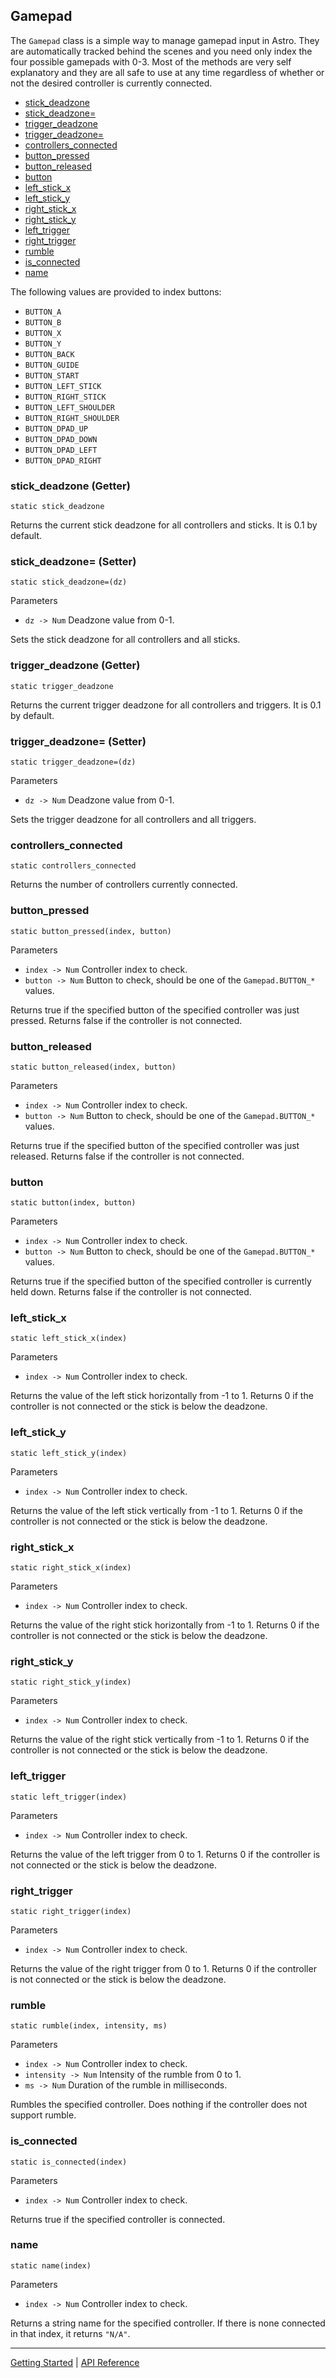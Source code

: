 ## Gamepad
The `Gamepad` class is a simple way to manage gamepad input in Astro. They are automatically tracked
behind the scenes and you need only index the four possible gamepads with 0-3. Most of the methods are very self
explanatory and they are all safe to use at any time regardless of whether or not the desired controller is currently
connected.

 + [stick_deadzone](#stick_deadzone-getter)
 + [stick_deadzone=](#stick_deadzone-setter)
 + [trigger_deadzone](#trigger_deadzone-getter)
 + [trigger_deadzone=](#trigger_deadzone-setter)
 + [controllers_connected](#controllers_connected)
 + [button_pressed](#button_pressed)
 + [button_released](#button_released)
 + [button](#button)
 + [left_stick_x](#left_stick_x)
 + [left_stick_y](#left_stick_y)
 + [right_stick_x](#right_stick_x)
 + [right_stick_y](#right_stick_y)
 + [left_trigger](#left_trigger)
 + [right_trigger](#right_trigger)
 + [rumble](#rumble)
 + [is_connected](#is_connected)
 + [name](#name)

The following values are provided to index buttons:

 + `BUTTON_A`
 + `BUTTON_B`
 + `BUTTON_X`
 + `BUTTON_Y`
 + `BUTTON_BACK`
 + `BUTTON_GUIDE`
 + `BUTTON_START`
 + `BUTTON_LEFT_STICK`
 + `BUTTON_RIGHT_STICK`
 + `BUTTON_LEFT_SHOULDER`
 + `BUTTON_RIGHT_SHOULDER`
 + `BUTTON_DPAD_UP`
 + `BUTTON_DPAD_DOWN`
 + `BUTTON_DPAD_LEFT`
 + `BUTTON_DPAD_RIGHT`

### stick_deadzone (Getter)
`static stick_deadzone`

Returns the current stick deadzone for all controllers and sticks. It is 0.1 by default.

### stick_deadzone= (Setter)
`static stick_deadzone=(dz)`

Parameters
 + `dz -> Num` Deadzone value from 0-1.

Sets the stick deadzone for all controllers and all sticks.

### trigger_deadzone (Getter)
`static trigger_deadzone`

Returns the current trigger deadzone for all controllers and triggers. It is 0.1 by default.

### trigger_deadzone= (Setter)
`static trigger_deadzone=(dz)`

Parameters
 + `dz -> Num` Deadzone value from 0-1.

Sets the trigger deadzone for all controllers and all triggers.

### controllers_connected
`static controllers_connected`

Returns the number of controllers currently connected.

### button_pressed
`static button_pressed(index, button)`

Parameters
 + `index -> Num` Controller index to check.
 + `button -> Num` Button to check, should be one of the `Gamepad.BUTTON_*` values.

Returns true if the specified button of the specified controller was just pressed. Returns false if the controller is not connected.

### button_released
`static button_released(index, button)`

Parameters
 + `index -> Num` Controller index to check.
 + `button -> Num` Button to check, should be one of the `Gamepad.BUTTON_*` values.

Returns true if the specified button of the specified controller was just released. Returns false if the controller is not connected.

### button
`static button(index, button)`

Parameters
 + `index -> Num` Controller index to check.
 + `button -> Num` Button to check, should be one of the `Gamepad.BUTTON_*` values.

Returns true if the specified button of the specified controller is currently held down. Returns false if the controller is not connected.

### left_stick_x
`static left_stick_x(index)`

Parameters
 + `index -> Num` Controller index to check.
 
Returns the value of the left stick horizontally from -1 to 1. Returns 0 if the controller is not connected or the stick is
below the deadzone.

### left_stick_y
`static left_stick_y(index)`

Parameters
 + `index -> Num` Controller index to check.
 
Returns the value of the left stick vertically from -1 to 1. Returns 0 if the controller is not connected or the stick is
below the deadzone.

### right_stick_x
`static right_stick_x(index)`

Parameters
 + `index -> Num` Controller index to check.

Returns the value of the right stick horizontally from -1 to 1. Returns 0 if the controller is not connected or the stick is
below the deadzone.

### right_stick_y
`static right_stick_y(index)`

Parameters
 + `index -> Num` Controller index to check.

Returns the value of the right stick vertically from -1 to 1. Returns 0 if the controller is not connected or the stick is
below the deadzone.

### left_trigger
`static left_trigger(index)`

Parameters
 + `index -> Num` Controller index to check.
 
Returns the value of the left trigger from 0 to 1. Returns 0 if the controller is not connected or the stick is
below the deadzone.

### right_trigger
`static right_trigger(index)`

Parameters
 + `index -> Num` Controller index to check.
 
Returns the value of the right trigger from 0 to 1. Returns 0 if the controller is not connected or the stick is
below the deadzone.

### rumble
`static rumble(index, intensity, ms)`

Parameters
 + `index -> Num` Controller index to check.
 + `intensity -> Num` Intensity of the rumble from 0 to 1.
 + `ms -> Num` Duration of the rumble in milliseconds.

Rumbles the specified controller. Does nothing if the controller does not support rumble.

### is_connected
`static is_connected(index)`

Parameters
 + `index -> Num` Controller index to check.

Returns true if the specified controller is connected.

### name
`static name(index)`

Parameters
 + `index -> Num` Controller index to check.
 
Returns a string name for the specified controller. If there is none connected in that index, it returns `"N/A"`.

-----------

[Getting Started](../GettingStarted.md) | [API Reference](../API.md)
